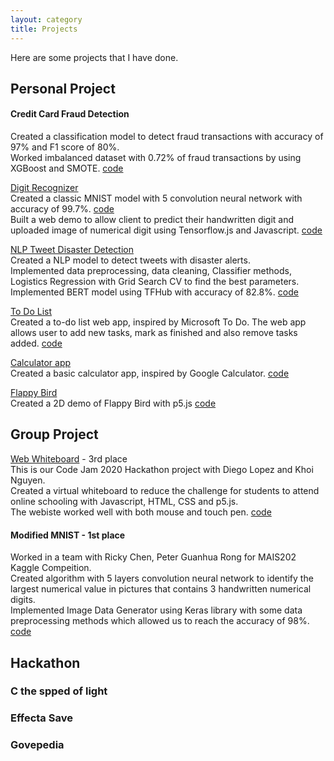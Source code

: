 ```yaml
---
layout: category
title: Projects
---
```

Here are some projects that I have done. 
## Personal Project

#### Credit Card Fraud Detection
Created a classification model to detect fraud transactions with accuracy of 97% and F1 score of 80%.\
Worked imbalanced dataset with 0.72% of fraud transactions by using XGBoost and SMOTE. [code](https://github.com/mytran2111/Credit_card_fraud_detection)

[Digit Recognizer](https://mytran2111.github.io/DigitRecognizer_web_demo/)\
Created a classic MNIST model with 5 convolution neural network with accuracy of 99.7%. [code](https://github.com/mytran2111/MNIST_digit_recognizer)\
Built a web demo to allow client to predict their handwritten digit and uploaded image of numerical digit using Tensorflow.js and Javascript. [code](https://github.com/mytran2111/DigitRecognizer_web_demo) 

[NLP Tweet Disaster Detection]()\
Created a NLP model to detect tweets with disaster alerts.\
Implemented data preprocessing, data cleaning, Classifier methods, Logistics Regression with Grid Search CV to find the best parameters.\
Implemented BERT model using TFHub with accuracy of 82.8%. [code](https://github.com/mytran2111/NLP_tweet_disaters)

[To Do List](https://mytran2111.github.io/to_do_list/)\
Created a to-do list web app, inspired by Microsoft To Do. The web app allows user to add new tasks, mark as finished and also remove tasks added. [code](https://github.com/mytran2111/to_do_list)


[Calculator app](https://mytran2111.github.io/calculator_app/)\
Created a basic calculator app, inspired by Google Calculator. [code](https://github.com/mytran2111/calculator_app)


[Flappy Bird](https://mytran2111.github.io/flappy_bird/)\
Created a 2D demo of Flappy Bird with p5.js [code](https://github.com/mytran2111/flappy_bird)


## Group Project

[Web Whiteboard](https://mytran2111.github.io/Code-Jam-2020/) - 3rd place\
This is our Code Jam 2020 Hackathon project with Diego Lopez and Khoi Nguyen.\
Created a virtual whiteboard to reduce the challenge for students to attend online schooling with Javascript, HTML, CSS and p5.js.\
The webiste worked well with both mouse and touch pen. [code](https://github.com/mytran2111/Code-Jam-2020)

#### Modified MNIST - 1st place 
Worked in a team with Ricky Chen, Peter Guanhua Rong for MAIS202 Kaggle Compeition. \
Created algorithm with 5 layers convolution neural network to identify the largest numerical value in pictures that contains 3 handwritten numerical digits. \
Implemented Image Data Generator using Keras library with some data preprocessing methods which allowed us to reach the accuracy of 98%. [code](https://github.com/mytran2111/MNIST_Max-digits)


## Hackathon

### C the spped of light

### Effecta Save 

### Govepedia 


